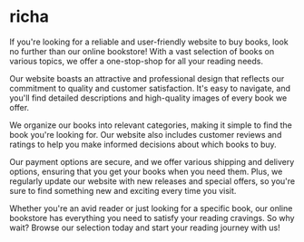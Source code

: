 # richa


If you're looking for a reliable and user-friendly website to buy books, look no further than our online bookstore! With a vast selection of books on various topics, we offer a one-stop-shop for all your reading needs.

Our website boasts an attractive and professional design that reflects our commitment to quality and customer satisfaction. It's easy to navigate, and you'll find detailed descriptions and high-quality images of every book we offer.

We organize our books into relevant categories, making it simple to find the book you're looking for. Our website also includes customer reviews and ratings to help you make informed decisions about which books to buy.

Our payment options are secure, and we offer various shipping and delivery options, ensuring that you get your books when you need them. Plus, we regularly update our website with new releases and special offers, so you're sure to find something new and exciting every time you visit.

Whether you're an avid reader or just looking for a specific book, our online bookstore has everything you need to satisfy your reading cravings. So why wait? Browse our selection today and start your reading journey with us!

